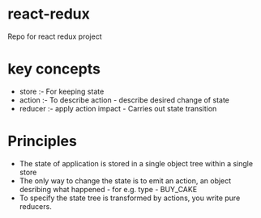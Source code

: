 # react-redux
Repo for react redux project
# key concepts
 - store :- For keeping state
 - action :- To describe action - describe desired change of state
 - reducer :- apply action impact - Carries out state transition

 # Principles
  - The state of application is stored in a single object tree within a single store
  - The only way to change the state is to emit an action, an object desribing what happened - for e.g. type - BUY_CAKE
  - To specify the state tree is transformed by actions, you write pure reducers.